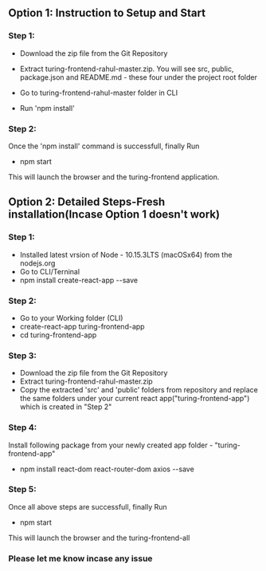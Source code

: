 ## Option 1: Instruction to Setup and Start

### Step 1:
- Download the zip file from the Git Repository 
- Extract turing-frontend-rahul-master.zip. You will see src, public, package.json and README.md - these four under the project root folder

- Go to turing-frontend-rahul-master folder in CLI
- Run 'npm install'

### Step 2:
Once the 'npm install' command is successfull, finally Run
- npm start

This will launch the browser and the turing-frontend application.


## Option 2: Detailed Steps-Fresh installation(Incase Option 1 doesn't work)

### Step 1:
- Installed latest vrsion of Node - 10.15.3LTS (macOSx64) from the nodejs.org
- Go to CLI/Terninal
- npm install create-react-app --save

### Step 2:
- Go to your Working folder (CLI)
- create-react-app turing-frontend-app
- cd turing-frontend-app 


### Step 3:
- Download the zip file from the Git Repository 
- Extract turing-frontend-rahul-master.zip 
- Copy the extracted 'src' and 'public' folders from repository and replace the same folders under your current react app("turing-frontend-app") which is created in "Step 2"

### Step 4:
Install following package from your newly created app folder - "turing-frontend-app"
- npm install react-dom react-router-dom axios --save

### Step 5:
Once all above steps are successfull, finally
Run
- npm start

This will launch the browser and the turing-frontend-all

### Please let me know incase any issue
